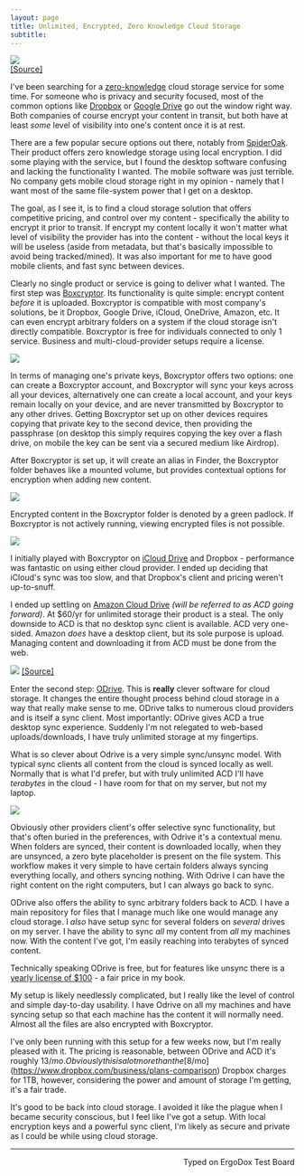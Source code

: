 ```yaml
---
layout: page
title: Unlimited, Encrypted, Zero Knowledge Cloud Storage
subtitle:
---
```


![](http://imgur.com/bzfyRP5.jpg)    
[[Source]](https://www.boxcryptor.com/en/vision)

I've been searching for a [zero-knowledge](https://en.wikipedia.org/wiki/Zero-knowledge_proof) cloud storage service for some time. For someone who is privacy and security focused, most of the common options like [Dropbox](https://www.dropbox.com/) or [Google Drive](https://www.google.com/drive/) go out the window right way. Both companies of course encrypt your content in transit, but both have at least _some_ level of visibility into one's content once it is at rest.

There are a few popular secure options out there, notably from [SpiderOak](https://spideroak.com/). Their product offers zero knowledge storage using local encryption. I did some playing with the service, but I found the desktop software confusing and lacking the functionality I wanted. The mobile software was just terrible. No company gets mobile cloud storage right in my opinion - namely that I want most of the same file-system power that I get on a desktop.

The goal, as I see it, is to find a cloud storage solution that offers competitive pricing, and control over my content - specifically the ability to encrypt it prior to transit. If encrypt my content locally it won't matter what level of visibility the provider has into the content - without the local keys it will be useless (aside from metadata, but that's basically impossible to avoid being tracked/mined). It was also important for me to have good mobile clients, and fast sync between devices.

Clearly no single product or service is going to deliver what I wanted. The first step was [Boxcryptor](https://www.boxcryptor.com/en). Its functionality is quite simple: encrypt content _before_ it is uploaded. Boxcryptor is compatible with most company's solutions, be it Dropbox, Google Drive, iCloud, OneDrive, Amazon, etc. It can even encrypt arbitrary folders on a system if the cloud storage isn't directly compatible. Boxcryptor is free for individuals connected to only 1 service. Business and multi-cloud-provider setups require a license.

![](http://imgur.com/B4WaWAt.jpg)

In terms of managing one's private keys, Boxcryptor offers two options: one can create a Boxcryptor account, and Boxcryptor will sync your keys across all your devices, alternatively one can create a local account, and your keys remain locally on your device, and are never transmitted by Boxcryptor to any other drives. Getting Boxcryptor set up on other devices requires copying that private key to the second device, then providing the passphrase (on desktop this simply requires copying the key over a flash drive, on mobile the key can be sent via a secured medium like Airdrop).

After Boxcryptor is set up, it will create an alias in Finder, the Boxcryptor folder behaves like a mounted volume, but provides contextual options for encryption when adding new content.

![](http://imgur.com/MiMKEyE.jpg)

Encrypted content in the Boxcryptor folder is denoted by a green padlock. If Boxcryptor is not actively running, viewing encrypted files is not possible.

![](http://imgur.com/H6Wcn7k.jpg)

I initially played with Boxcryptor on [iCloud Drive](http://www.apple.com/icloud/icloud-drive/) and Dropbox - performance was fantastic on using either cloud provider. I ended up deciding that iCloud's sync was too slow, and that Dropbox's client and pricing weren't up-to-snuff.

I ended up settling on [Amazon Cloud Drive](https://www.amazon.com/clouddrive/home) _(will be referred to as ACD going forward)_. At $60/yr for unlimited storage their product is a steal. The only downside to ACD is that no desktop sync client is available. ACD very one-sided. Amazon _does_ have a desktop client, but its sole purpose is upload. Managing content and downloading it from ACD must be done from the web.

![](http://imgur.com/Brv2boc.jpg)
[[Source]](https://www.odrive.com/features/sync)

Enter the second step: [ODrive](https://www.odrive.com/). This is **really** clever software for cloud storage. It changes the entire thought process behind cloud storage in a way that really make sense to me. ODrive talks to numerous cloud providers and is itself a sync client. Most importantly: ODrive gives ACD a true desktop sync experience. Suddenly I'm not relegated to web-based uploads/downloads, I have truly unlimited storage at my fingertips.

What is so clever about Odrive is a very simple sync/unsync model. With typical sync clients all content from the cloud is synced locally as well. Normally that is what I'd prefer, but with truly unlimited ACD I'll have *terabytes* in the cloud - I have room for that on my server, but not my laptop. 

![](http://imgur.com/YN0AgAi.jpg)

Obviously other providers client's offer selective sync functionality, but that's often buried in the preferences, with Odrive it's a contextual menu. When folders are synced, their content is downloaded locally, when they are unsynced, a zero byte placeholder is present on the file system. This workflow makes it very simple to have certain folders always syncing everything locally, and others syncing nothing. With Odrive I can have the right content on the right computers, but I can always go back to sync.

ODrive also offers the ability to sync arbitrary folders back to ACD. I have a main repository for files that I manage much like one would manage any cloud storage. I _also_ have setup sync for several folders on _several_ drives on my server. I have the ability to sync *all* my content from *all* my machines now. With the content I've got, I'm easily reaching into terabytes of synced content.

Technically speaking ODrive is free, but for features like unsync there is a [yearly license of $100](https://www.odrive.com/upgrade) - a fair price in my book.

My setup is likely needlessly complicated, but I really like the level of control and simple day-to-day usability. I have Odrive on all my machines and have syncing setup so that each machine has the content it will normally need. Almost all the files are also encrypted with Boxcryptor.

I've only been running with this setup for a few weeks now, but I'm really pleased with it. The pricing is reasonable, between ODrive and ACD it's roughly $13/mo. Obviously this is a lot more than the [$8/mo](https://www.dropbox.com/business/plans-comparison) Dropbox charges for 1TB, however, considering the power and amount of storage I'm getting, it's a fair trade.

It's good to be back into cloud storage. I avoided it like the plague when I became security conscious, but I feel like I've got a setup. With local encryption keys and a powerful sync client, I'm likely as secure and private as I could be while using cloud storage.

---
<p align="right">Typed on ErgoDox Test Board</p>

